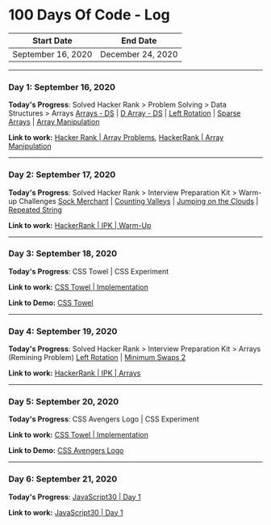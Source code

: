 # 100 Days Of Code - Log

|  Start Date   | End Date     |
| ------------- | ------------ |
| September 16, 2020 | December 24, 2020 |

---

### Day 1: September 16, 2020

**Today's Progress**: Solved Hacker Rank > Problem Solving > Data Structures > Arrays
[Arrays - DS](https://www.hackerrank.com/challenges/arrays-ds/) | [D Array - DS](https://www.hackerrank.com/challenges/2d-array/) | [Left Rotation](https://www.hackerrank.com/challenges/array-left-rotation/) | [Sparse Arrays](https://www.hackerrank.com/challenges/sparse-arrays/) | [Array Manipulation](https://www.hackerrank.com/challenges/crush/)

**Link to work:** [Hacker Rank | Array Problems](https://github.com/maheswaranapk/DS-and-Algo/commit/965aeccbf9e2a727bc2d2ba151df8ec177dabaad), [HackerRank | Array Manipulation](https://github.com/maheswaranapk/DS-and-Algo/commit/92e9d5b5f2089e1d79cabe54c16205f46bfe6d1d)

---

### Day 2: September 17, 2020

**Today's Progress**: Solved Hacker Rank > Interview Preparation Kit  > Warm-up Challenges 
[Sock Merchant](https://www.hackerrank.com/challenges/sock-merchant/) | [Counting Valleys](https://www.hackerrank.com/challenges/counting-valleys) | [Jumping on the Clouds](https://www.hackerrank.com/challenges/jumping-on-the-clouds/) | [Repeated String](https://www.hackerrank.com/challenges/repeated-string)

**Link to work:** [HackerRank | IPK | Warm-Up](https://github.com/maheswaranapk/DS-and-Algo/commit/771590c7c8c3337346e65d5915ffed91a2ff90f0)

---

### Day 3: September 18, 2020

**Today's Progress**: CSS Towel | CSS Experiment

**Link to work:** [CSS Towel | Implementation](https://github.com/maheswaranapk/CSS-Experiments/commit/09926f6ee5ba90d0412b2b83a341f1810480343f)

**Link to Demo:** [CSS Towel](https://css.appybot.in/illustration/towel/)

---

### Day 4: September 19, 2020

**Today's Progress**: Solved Hacker Rank > Interview Preparation Kit  > Arrays (Remining Problem)
[Left Rotation](https://www.hackerrank.com/challenges/ctci-array-left-rotation/) | [Minimum Swaps 2](https://www.hackerrank.com/challenges/minimum-swaps-2)

**Link to work:** [HackerRank | IPK | Arrays](https://github.com/maheswaranapk/DS-and-Algo/commit/c20436549073be443f8d3cc6d6b6b3c5afa68305)

---

### Day 5: September 20, 2020

**Today's Progress**: CSS Avengers Logo | CSS Experiment

**Link to work:** [CSS Towel | Implementation](https://github.com/maheswaranapk/CSS-Experiments/commit/5986fcf4a8ad4db82e1e2f40a5ba6cd51ca9482e)

**Link to Demo:** [CSS Avengers Logo](https://css.appybot.in/illustration/avengers-logo/)

---

### Day 6: September 21, 2020

**Today's Progress**: [JavaScript30 | Day 1](https://javascript30.com/)

**Link to work:** [JavaScript30 | Day 1](https://github.com/maheswaranapk/DS-and-Algo/commit/1dec146b8296b61c6091d6b43f85cf895308c079)





